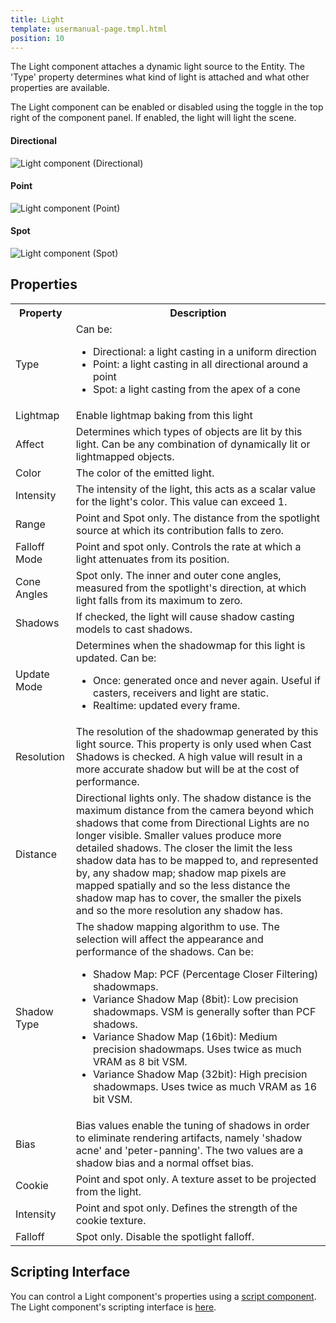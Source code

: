 ```yaml
---
title: Light
template: usermanual-page.tmpl.html
position: 10
---
```


The Light component attaches a dynamic light source to the Entity. The 'Type' property determines what kind of light is attached and what other properties are available.

The Light component can be enabled or disabled using the toggle in the top right of the component panel. If enabled, the light will light the scene.

#### Directional
![Light component (Directional)][1]
#### Point
![Light component (Point)][2]
#### Spot
![Light component (Spot)][3]

## Properties

<table class="table table-striped">
    <col class="property-name"></col>
    <col class="property-description"></col>
    <tr><th>Property</th><th>Description</th></tr>
    <tr><td>Type</td><td>Can be:
        <ul>
            <li>Directional: a light casting in a uniform direction</li>
            <li>Point: a light casting in all directional around a point</li>
            <li>Spot: a light casting from the apex of a cone</li>
        </ul>
    </td></tr>
    <tr><td>Lightmap</td><td>Enable lightmap baking from this light</td></tr>
    <tr><td>Affect</td><td>Determines which types of objects are lit by this light. Can be any combination of dynamically lit or lightmapped objects.</td></tr>
    <tr><td>Color</td><td>The color of the emitted light.</td></tr>
    <tr><td>Intensity</td><td>The intensity of the light, this acts as a scalar value for the light's color. This value can exceed 1.</td></tr>
    <tr><td>Range</td><td>Point and Spot only. The distance from the spotlight source at which its contribution falls to zero.</td></tr>
    <tr><td>Falloff Mode</td><td>Point and spot only. Controls the rate at which a light attenuates from its position.</td></tr>
    <tr><td>Cone Angles</td><td>Spot only. The inner and outer cone angles, measured from the spotlight's direction, at which light falls from its maximum to zero.</td></tr>
    <tr><td>Shadows</td><td>If checked, the light will cause shadow casting models to cast shadows.</td></tr>
    <tr><td>Update Mode</td><td>Determines when the shadowmap for this light is updated. Can be:
        <ul>
            <li>Once: generated once and never again. Useful if casters, receivers and light are static.</li>
            <li>Realtime: updated every frame.</li>
        </ul>
    </td></tr>
    <tr><td>Resolution</td><td>The resolution of the shadowmap generated by this light source. This property is only used when Cast Shadows is checked. A high value will result in a more accurate shadow but will be at the cost of performance.</td></tr>
    <tr><td>Distance</td><td>Directional lights only. The shadow distance is the maximum distance from the camera beyond which shadows that come from Directional Lights are no longer visible. Smaller values produce more detailed shadows. The closer the limit the less shadow data has to be mapped to, and represented by, any shadow map; shadow map pixels are mapped spatially and so the less distance the shadow map has to cover, the smaller the pixels and so the more resolution any shadow has.</td></tr>
    <tr><td>Shadow Type</td><td>The shadow mapping algorithm to use. The selection will affect the appearance and performance of the shadows. Can be:
        <ul>
            <li>Shadow Map: PCF (Percentage Closer Filtering) shadowmaps.</li>
            <li>Variance Shadow Map (8bit): Low precision shadowmaps. VSM is generally softer than PCF shadows.</li>
            <li>Variance Shadow Map (16bit): Medium precision shadowmaps. Uses twice as much VRAM as 8 bit VSM.</li>
            <li>Variance Shadow Map (32bit): High precision shadowmaps. Uses twice as much VRAM as 16 bit VSM.</li>
        </ul>
    </td></tr>
    <tr><td>Bias</td><td>Bias values enable the tuning of shadows in order to eliminate rendering artifacts, namely 'shadow acne' and 'peter-panning'. The two values are a shadow bias and a normal offset bias.</td></tr>
    <tr><td>Cookie</td><td>Point and spot only. A texture asset to be projected from the light.</td></tr>
    <tr><td>Intensity</td><td>Point and spot only. Defines the strength of the cookie texture.</td></tr>
    <tr><td>Falloff</td><td>Spot only. Disable the spotlight falloff.</td></tr>
</table>

## Scripting Interface

You can control a Light component's properties using a [script component][4]. The Light component's scripting interface is [here][5].

[1]: /images/user-manual/scenes/components/component-light-directional.png
[2]: /images/user-manual/scenes/components/component-light-point.png
[3]: /images/user-manual/scenes/components/component-light-spot.png
[4]: /user-manual/packs/components/script
[5]: /api/pc.LightComponent.html

